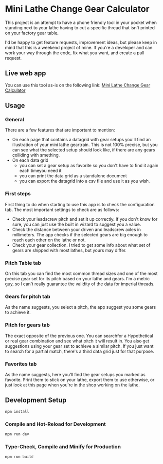 
# Mini Lathe Change Gear Calculator
This project is an attempt to have a phone friendly tool in your pocket when standing next to your lathe having to cut a specific thread that isn't printed on your factory gear table.

I'd be happy to get feature requests, improvement ideas, but please keep in mind that this is a weekend project of mine. If you're a developer and can work your way through the code, fix what you want, and create a pull request.

## Live web app
You can use this tool as-is on the following link:
[Mini Lathe Change Gear Calculator](https://gearcalc.netlify.app)

## Usage 
### General
There are a few features that are important to mention:

- On each page that contains a datagrid with gear setups you'll find an illustration of your mini lathe geartrain. This is not 100% precise, but you can see what the selected setup should look like, if there are any gears colliding with smething.
- On each data grid 
	- you can set a gear setup as favorite so you don't have to find it again each timeyou need it
	- you can print the data grid as a standalone document
	- you can export the datagrid into a csv file and use it as you wish.   

### First steps
First thing to do when starting to use this app is to check the configuration tab. The most important settings to check are as follows:

- Check your leadscrew pitch and set it up correctly. If you don't know for sure, you can just use the built in wizard to suggest you a value.
- Check the distance between your driven and leadscrew axles in millimeters. The app checks if the selected gears are big enough to reach each other on the lathe or not.
- Check your gear collection. I tried to get some info about what set of gears are shipped with most lathes, but yours may differ.

### Pitch Table tab
On this tab you can find the most common thread sizes and one of the most precise gear set for its pitch based on your lathe and gears. I'm a metric guy, so I can't really guarantee the validity of the data for imperial threads.
### Gears for pitch tab
As the name suggests, you select a pitch, the app suggest you some gears to achieve it.

### Pitch for gears tab
The exact opposite of the previous one.
You can searchfor a Hypothetical or real gear combination and see what pitch it will result in.
You also get suggestions using your gear set to achieve a similar pitch.
If you just want to search for a partial match, there's a third data grid just for that purpose.
### Favorites tab
As the name suggests, here you'll find the gear setups you marked as favorite. Print them to stick on your lathe, export them to use otherwise, or just look at this page when you're in the shop working on the lathe. 


## Development Setup

```sh
npm install
```

### Compile and Hot-Reload for Development

```sh
npm run dev
```

### Type-Check, Compile and Minify for Production

```sh
npm run build
```
